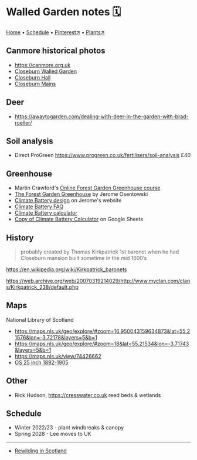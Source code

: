 # Walled Garden notes 🗓

[Home](https://notes.grwd.uk/walled) • [Schedule](https://notes.grwd.uk/walled/schedule) • [Pinterest↗](https://pinterest.co.uk/NatureWorksGarden/walled/) • [Plants↗](https://bit.ly/walled-plants)


## Canmore historical photos

* <https://canmore.org.uk>
* [Closeburn Walled Garden](https://canmore.org.uk/search/image?SIMPLE_KEYWORD=closeburn%20walled%20garden)
* [Closeburn Hall](https://canmore.org.uk/search/image?SIMPLE_KEYWORD=closeburn%20hall)
* [Closeburn Mains](https://canmore.org.uk/search/image?SIMPLE_KEYWORD=closeburn%20mains)

## Deer

* <https://awaytogarden.com/dealing-with-deer-in-the-garden-with-brad-roeller/>

## Soil analysis

* Direct ProGreen <https://www.progreen.co.uk/fertilisers/soil-analysis> £40

## Greenhouse

* Martin Crawford's [Online Forest Garden Greenhouse course](https://www.agroforestry.co.uk/online-forest-garden-greenhouse-course/)
* [The Forest Garden Greenhouse](https://www.chelseagreen.com/product/the-forest-garden-greenhouse/) by Jerome Osentowski 
* [Climate Battery design](http://www.ecosystems-design.com/climate-batteries.html) on Jerome's website
* [Climate Battery FAQ](http://www.ecosystems-design.com/faq.html)
* [Climate Battery calculator](http://www.ecosystems-design.com/climate-battery-calculator.html)
* [Copy of Climate Battery Calculator](https://bit.ly/climate-battery-calculator) on Google Sheets

## History

> probably created by Thomas Kirkpatrick 1st baronet when he had Closeburn mansion built sometime in the mid 1600’s

<https://en.wikipedia.org/wiki/Kirkpatrick_baronets>

<https://web.archive.org/web/20070319214029/http://www.myclan.com/clans/Kirkpatrick_238/default.php>


## Maps

National Library of Scotland 
* <https://maps.nls.uk/geo/explore/#zoom=16.950043159634873&lat=55.21576&lon=-3.72178&layers=5&b=1>
* <https://maps.nls.uk/geo/explore/#zoom=18&lat=55.21534&lon=-3.71743&layers=5&b=1>
* <https://maps.nls.uk/view/74426662>
* [OS 25 inch 1892-1905](https://maps.nls.uk/geo/explore/#zoom=18&lat=55.21488&lon=-3.71684&layers=168&b=1)

## Other

* Rick Hudson, <https://cresswater.co.uk> reed beds & wetlands

## Schedule

* Winter 2022/23 - plant windbreaks & canopy
* Spring 2028 - Lee moves to UK

---

* [Rewilding in Scotland](https://www.theguardian.com/travel/2022/feb/14/cairngorms-valley-scotland-rewilding-holiday)
